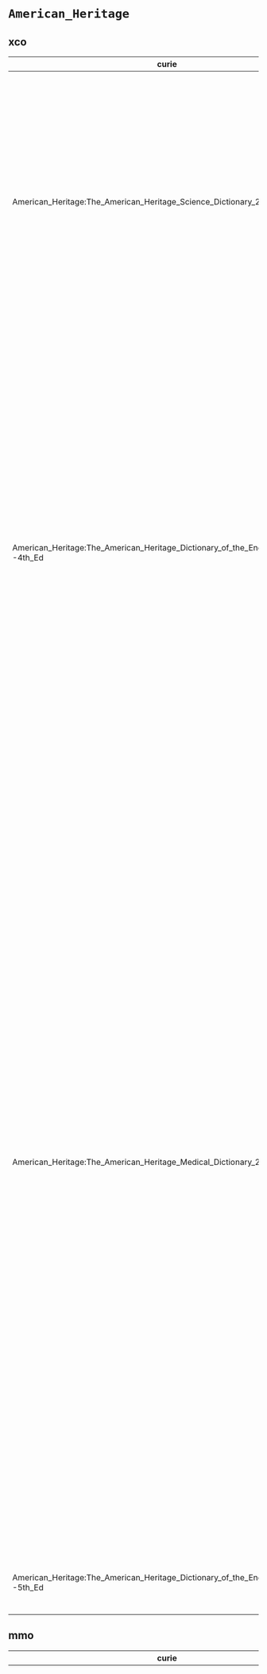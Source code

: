 # `American_Heritage`
## xco
| curie                                                                              |   usages | nodes                                                                                                                                                                                                                                                                                                                                                                                                                                                                                                                                                                                                                                                                                                                                                                                                                                                                                                                                                                                                                                                                                                                                                                                                                                                                                                                                                                                                                                                                                                                                                                                                                                                                                                                                                                                                                                                                                                                                                                                                                                                                                                                                                                                                                                                                                                                                                                                                                                                                                                                                                                                                                                                                                                                                                                                                                                                                                                                                                                                                                                                                                                                                                                                                                                                                                                                                                                                                                                                                                                                                                                                                                                                                                                                                                                                                                                                                                                                                                                                                                                                                                                                                                                                                                                                                                                                                                                                                                                                                                                                                                                                 |
|------------------------------------------------------------------------------------|----------|---------------------------------------------------------------------------------------------------------------------------------------------------------------------------------------------------------------------------------------------------------------------------------------------------------------------------------------------------------------------------------------------------------------------------------------------------------------------------------------------------------------------------------------------------------------------------------------------------------------------------------------------------------------------------------------------------------------------------------------------------------------------------------------------------------------------------------------------------------------------------------------------------------------------------------------------------------------------------------------------------------------------------------------------------------------------------------------------------------------------------------------------------------------------------------------------------------------------------------------------------------------------------------------------------------------------------------------------------------------------------------------------------------------------------------------------------------------------------------------------------------------------------------------------------------------------------------------------------------------------------------------------------------------------------------------------------------------------------------------------------------------------------------------------------------------------------------------------------------------------------------------------------------------------------------------------------------------------------------------------------------------------------------------------------------------------------------------------------------------------------------------------------------------------------------------------------------------------------------------------------------------------------------------------------------------------------------------------------------------------------------------------------------------------------------------------------------------------------------------------------------------------------------------------------------------------------------------------------------------------------------------------------------------------------------------------------------------------------------------------------------------------------------------------------------------------------------------------------------------------------------------------------------------------------------------------------------------------------------------------------------------------------------------------------------------------------------------------------------------------------------------------------------------------------------------------------------------------------------------------------------------------------------------------------------------------------------------------------------------------------------------------------------------------------------------------------------------------------------------------------------------------------------------------------------------------------------------------------------------------------------------------------------------------------------------------------------------------------------------------------------------------------------------------------------------------------------------------------------------------------------------------------------------------------------------------------------------------------------------------------------------------------------------------------------------------------------------------------------------------------------------------------------------------------------------------------------------------------------------------------------------------------------------------------------------------------------------------------------------------------------------------------------------------------------------------------------------------------------------------------------------------------------------------------------------------------------------|
| American_Heritage:The_American_Heritage_Science_Dictionary_2005                    |       13 | [http://purl.obolibrary.org/obo/XCO:0000023](https://bioregistry.io/http://purl.obolibrary.org/obo/XCO:0000023), [http://purl.obolibrary.org/obo/XCO:0000088](https://bioregistry.io/http://purl.obolibrary.org/obo/XCO:0000088), [http://purl.obolibrary.org/obo/XCO:0000089](https://bioregistry.io/http://purl.obolibrary.org/obo/XCO:0000089), [http://purl.obolibrary.org/obo/XCO:0000103](https://bioregistry.io/http://purl.obolibrary.org/obo/XCO:0000103), [http://purl.obolibrary.org/obo/XCO:0000104](https://bioregistry.io/http://purl.obolibrary.org/obo/XCO:0000104), [http://purl.obolibrary.org/obo/XCO:0000149](https://bioregistry.io/http://purl.obolibrary.org/obo/XCO:0000149), [http://purl.obolibrary.org/obo/XCO:0000154](https://bioregistry.io/http://purl.obolibrary.org/obo/XCO:0000154), [http://purl.obolibrary.org/obo/XCO:0000215](https://bioregistry.io/http://purl.obolibrary.org/obo/XCO:0000215), [http://purl.obolibrary.org/obo/XCO:0000259](https://bioregistry.io/http://purl.obolibrary.org/obo/XCO:0000259), [http://purl.obolibrary.org/obo/XCO:0000337](https://bioregistry.io/http://purl.obolibrary.org/obo/XCO:0000337), [http://purl.obolibrary.org/obo/XCO:0000338](https://bioregistry.io/http://purl.obolibrary.org/obo/XCO:0000338), [http://purl.obolibrary.org/obo/XCO:0000341](https://bioregistry.io/http://purl.obolibrary.org/obo/XCO:0000341), [http://purl.obolibrary.org/obo/XCO:0000342](https://bioregistry.io/http://purl.obolibrary.org/obo/XCO:0000342)                                                                                                                                                                                                                                                                                                                                                                                                                                                                                                                                                                                                                                                                                                                                                                                                                                                                                                                                                                                                                                                                                                                                                                                                                                                                                                                                                                                                                                                                                                                                                                                                                                                                                                                                                                                                                                                                                                                                                                                                                                                                                                                                                                                                                                                                                                                                                                                                                                                                                                                                                                                                                                                                                                                                                                                                                                                                                                                                                                                                                                                           |
| American_Heritage:The_American_Heritage_Dictionary_of_the_English_Language--4th_Ed |       22 | [http://purl.obolibrary.org/obo/XCO:0000043](https://bioregistry.io/http://purl.obolibrary.org/obo/XCO:0000043), [http://purl.obolibrary.org/obo/XCO:0000135](https://bioregistry.io/http://purl.obolibrary.org/obo/XCO:0000135), [http://purl.obolibrary.org/obo/XCO:0000159](https://bioregistry.io/http://purl.obolibrary.org/obo/XCO:0000159), [http://purl.obolibrary.org/obo/XCO:0000163](https://bioregistry.io/http://purl.obolibrary.org/obo/XCO:0000163), [http://purl.obolibrary.org/obo/XCO:0000233](https://bioregistry.io/http://purl.obolibrary.org/obo/XCO:0000233), [http://purl.obolibrary.org/obo/XCO:0000234](https://bioregistry.io/http://purl.obolibrary.org/obo/XCO:0000234), [http://purl.obolibrary.org/obo/XCO:0000257](https://bioregistry.io/http://purl.obolibrary.org/obo/XCO:0000257), [http://purl.obolibrary.org/obo/XCO:0000271](https://bioregistry.io/http://purl.obolibrary.org/obo/XCO:0000271), [http://purl.obolibrary.org/obo/XCO:0000296](https://bioregistry.io/http://purl.obolibrary.org/obo/XCO:0000296), [http://purl.obolibrary.org/obo/XCO:0000306](https://bioregistry.io/http://purl.obolibrary.org/obo/XCO:0000306), [http://purl.obolibrary.org/obo/XCO:0000307](https://bioregistry.io/http://purl.obolibrary.org/obo/XCO:0000307), [http://purl.obolibrary.org/obo/XCO:0000308](https://bioregistry.io/http://purl.obolibrary.org/obo/XCO:0000308), [http://purl.obolibrary.org/obo/XCO:0000309](https://bioregistry.io/http://purl.obolibrary.org/obo/XCO:0000309), [http://purl.obolibrary.org/obo/XCO:0000339](https://bioregistry.io/http://purl.obolibrary.org/obo/XCO:0000339), [http://purl.obolibrary.org/obo/XCO:0000357](https://bioregistry.io/http://purl.obolibrary.org/obo/XCO:0000357), [http://purl.obolibrary.org/obo/XCO:0000362](https://bioregistry.io/http://purl.obolibrary.org/obo/XCO:0000362), [http://purl.obolibrary.org/obo/XCO:0000466](https://bioregistry.io/http://purl.obolibrary.org/obo/XCO:0000466), [http://purl.obolibrary.org/obo/XCO:0000488](https://bioregistry.io/http://purl.obolibrary.org/obo/XCO:0000488), [http://purl.obolibrary.org/obo/XCO:0000489](https://bioregistry.io/http://purl.obolibrary.org/obo/XCO:0000489), [http://purl.obolibrary.org/obo/XCO:0000492](https://bioregistry.io/http://purl.obolibrary.org/obo/XCO:0000492), [http://purl.obolibrary.org/obo/XCO:0000493](https://bioregistry.io/http://purl.obolibrary.org/obo/XCO:0000493), [http://purl.obolibrary.org/obo/XCO:0000677](https://bioregistry.io/http://purl.obolibrary.org/obo/XCO:0000677)                                                                                                                                                                                                                                                                                                                                                                                                                                                                                                                                                                                                                                                                                                                                                                                                                                                                                                                                                                                                                                                                                                                                                                                                                                                                                                                                                                                                                                                                                                                                                                                                                                                                                                                                                                                                                                                                                                                                                                                                  |
| American_Heritage:The_American_Heritage_Medical_Dictionary_2007                    |       39 | [http://purl.obolibrary.org/obo/XCO:0000046](https://bioregistry.io/http://purl.obolibrary.org/obo/XCO:0000046), [http://purl.obolibrary.org/obo/XCO:0000052](https://bioregistry.io/http://purl.obolibrary.org/obo/XCO:0000052), [http://purl.obolibrary.org/obo/XCO:0000055](https://bioregistry.io/http://purl.obolibrary.org/obo/XCO:0000055), [http://purl.obolibrary.org/obo/XCO:0000139](https://bioregistry.io/http://purl.obolibrary.org/obo/XCO:0000139), [http://purl.obolibrary.org/obo/XCO:0000167](https://bioregistry.io/http://purl.obolibrary.org/obo/XCO:0000167), [http://purl.obolibrary.org/obo/XCO:0000168](https://bioregistry.io/http://purl.obolibrary.org/obo/XCO:0000168), [http://purl.obolibrary.org/obo/XCO:0000172](https://bioregistry.io/http://purl.obolibrary.org/obo/XCO:0000172), [http://purl.obolibrary.org/obo/XCO:0000176](https://bioregistry.io/http://purl.obolibrary.org/obo/XCO:0000176), [http://purl.obolibrary.org/obo/XCO:0000177](https://bioregistry.io/http://purl.obolibrary.org/obo/XCO:0000177), [http://purl.obolibrary.org/obo/XCO:0000197](https://bioregistry.io/http://purl.obolibrary.org/obo/XCO:0000197), [http://purl.obolibrary.org/obo/XCO:0000198](https://bioregistry.io/http://purl.obolibrary.org/obo/XCO:0000198), [http://purl.obolibrary.org/obo/XCO:0000199](https://bioregistry.io/http://purl.obolibrary.org/obo/XCO:0000199), [http://purl.obolibrary.org/obo/XCO:0000201](https://bioregistry.io/http://purl.obolibrary.org/obo/XCO:0000201), [http://purl.obolibrary.org/obo/XCO:0000202](https://bioregistry.io/http://purl.obolibrary.org/obo/XCO:0000202), [http://purl.obolibrary.org/obo/XCO:0000203](https://bioregistry.io/http://purl.obolibrary.org/obo/XCO:0000203), [http://purl.obolibrary.org/obo/XCO:0000205](https://bioregistry.io/http://purl.obolibrary.org/obo/XCO:0000205), [http://purl.obolibrary.org/obo/XCO:0000236](https://bioregistry.io/http://purl.obolibrary.org/obo/XCO:0000236), [http://purl.obolibrary.org/obo/XCO:0000267](https://bioregistry.io/http://purl.obolibrary.org/obo/XCO:0000267), [http://purl.obolibrary.org/obo/XCO:0000283](https://bioregistry.io/http://purl.obolibrary.org/obo/XCO:0000283), [http://purl.obolibrary.org/obo/XCO:0000297](https://bioregistry.io/http://purl.obolibrary.org/obo/XCO:0000297), [http://purl.obolibrary.org/obo/XCO:0000303](https://bioregistry.io/http://purl.obolibrary.org/obo/XCO:0000303), [http://purl.obolibrary.org/obo/XCO:0000304](https://bioregistry.io/http://purl.obolibrary.org/obo/XCO:0000304), [http://purl.obolibrary.org/obo/XCO:0000305](https://bioregistry.io/http://purl.obolibrary.org/obo/XCO:0000305), [http://purl.obolibrary.org/obo/XCO:0000334](https://bioregistry.io/http://purl.obolibrary.org/obo/XCO:0000334), [http://purl.obolibrary.org/obo/XCO:0000335](https://bioregistry.io/http://purl.obolibrary.org/obo/XCO:0000335), [http://purl.obolibrary.org/obo/XCO:0000356](https://bioregistry.io/http://purl.obolibrary.org/obo/XCO:0000356), [http://purl.obolibrary.org/obo/XCO:0000361](https://bioregistry.io/http://purl.obolibrary.org/obo/XCO:0000361), [http://purl.obolibrary.org/obo/XCO:0000363](https://bioregistry.io/http://purl.obolibrary.org/obo/XCO:0000363), [http://purl.obolibrary.org/obo/XCO:0000364](https://bioregistry.io/http://purl.obolibrary.org/obo/XCO:0000364), [http://purl.obolibrary.org/obo/XCO:0000365](https://bioregistry.io/http://purl.obolibrary.org/obo/XCO:0000365), [http://purl.obolibrary.org/obo/XCO:0000375](https://bioregistry.io/http://purl.obolibrary.org/obo/XCO:0000375), [http://purl.obolibrary.org/obo/XCO:0000392](https://bioregistry.io/http://purl.obolibrary.org/obo/XCO:0000392), [http://purl.obolibrary.org/obo/XCO:0000413](https://bioregistry.io/http://purl.obolibrary.org/obo/XCO:0000413), [http://purl.obolibrary.org/obo/XCO:0000416](https://bioregistry.io/http://purl.obolibrary.org/obo/XCO:0000416), [http://purl.obolibrary.org/obo/XCO:0000432](https://bioregistry.io/http://purl.obolibrary.org/obo/XCO:0000432), [http://purl.obolibrary.org/obo/XCO:0000433](https://bioregistry.io/http://purl.obolibrary.org/obo/XCO:0000433), [http://purl.obolibrary.org/obo/XCO:0000448](https://bioregistry.io/http://purl.obolibrary.org/obo/XCO:0000448), [http://purl.obolibrary.org/obo/XCO:0000453](https://bioregistry.io/http://purl.obolibrary.org/obo/XCO:0000453), [http://purl.obolibrary.org/obo/XCO:0000491](https://bioregistry.io/http://purl.obolibrary.org/obo/XCO:0000491) |
| American_Heritage:The_American_Heritage_Dictionary_of_the_English_Language--5th_Ed |        3 | [http://purl.obolibrary.org/obo/XCO:0000502](https://bioregistry.io/http://purl.obolibrary.org/obo/XCO:0000502), [http://purl.obolibrary.org/obo/XCO:0000503](https://bioregistry.io/http://purl.obolibrary.org/obo/XCO:0000503), [http://purl.obolibrary.org/obo/XCO:0000526](https://bioregistry.io/http://purl.obolibrary.org/obo/XCO:0000526)                                                                                                                                                                                                                                                                                                                                                                                                                                                                                                                                                                                                                                                                                                                                                                                                                                                                                                                                                                                                                                                                                                                                                                                                                                                                                                                                                                                                                                                                                                                                                                                                                                                                                                                                                                                                                                                                                                                                                                                                                                                                                                                                                                                                                                                                                                                                                                                                                                                                                                                                                                                                                                                                                                                                                                                                                                                                                                                                                                                                                                                                                                                                                                                                                                                                                                                                                                                                                                                                                                                                                                                                                                                                                                                                                                                                                                                                                                                                                                                                                                                                                                                                                                                                                                     |
## mmo
| curie                                                                              |   usages | nodes                                                                                                                                                                                                                                                                                                                                                                                                                                                                                                                                                                                                                                                                                                                                                                                                                                                                                                                                                                                                                                                                                                                                                                                                                                                                                                                                                                                                                                                                                                                                                                                                                                                                                                                                                                                                                                                                                                                                                                                                                                                                                                                                                                                                                                                                                                                                                                                                                                                                                                                                                                                                                                                                                                                                                                                                                                                                                                                                                                                                                                                                                                                                                                                                                                                                                                                                                                                                                                                                                                                                                                                                                                                                                                                                                                                                                                                                                                                                                                                                                                                                                                                                                                                                                                                                                                                                                                                                                                                                                                                                                                                                                                                                                                                                                                                                                                                                                                                                                                                                                                                                                                                                                                                                                                                                                                                                                                                                                                                                                                                                                                                                                                                                                                                                                                                                                                                                            |
|------------------------------------------------------------------------------------|----------|----------------------------------------------------------------------------------------------------------------------------------------------------------------------------------------------------------------------------------------------------------------------------------------------------------------------------------------------------------------------------------------------------------------------------------------------------------------------------------------------------------------------------------------------------------------------------------------------------------------------------------------------------------------------------------------------------------------------------------------------------------------------------------------------------------------------------------------------------------------------------------------------------------------------------------------------------------------------------------------------------------------------------------------------------------------------------------------------------------------------------------------------------------------------------------------------------------------------------------------------------------------------------------------------------------------------------------------------------------------------------------------------------------------------------------------------------------------------------------------------------------------------------------------------------------------------------------------------------------------------------------------------------------------------------------------------------------------------------------------------------------------------------------------------------------------------------------------------------------------------------------------------------------------------------------------------------------------------------------------------------------------------------------------------------------------------------------------------------------------------------------------------------------------------------------------------------------------------------------------------------------------------------------------------------------------------------------------------------------------------------------------------------------------------------------------------------------------------------------------------------------------------------------------------------------------------------------------------------------------------------------------------------------------------------------------------------------------------------------------------------------------------------------------------------------------------------------------------------------------------------------------------------------------------------------------------------------------------------------------------------------------------------------------------------------------------------------------------------------------------------------------------------------------------------------------------------------------------------------------------------------------------------------------------------------------------------------------------------------------------------------------------------------------------------------------------------------------------------------------------------------------------------------------------------------------------------------------------------------------------------------------------------------------------------------------------------------------------------------------------------------------------------------------------------------------------------------------------------------------------------------------------------------------------------------------------------------------------------------------------------------------------------------------------------------------------------------------------------------------------------------------------------------------------------------------------------------------------------------------------------------------------------------------------------------------------------------------------------------------------------------------------------------------------------------------------------------------------------------------------------------------------------------------------------------------------------------------------------------------------------------------------------------------------------------------------------------------------------------------------------------------------------------------------------------------------------------------------------------------------------------------------------------------------------------------------------------------------------------------------------------------------------------------------------------------------------------------------------------------------------------------------------------------------------------------------------------------------------------------------------------------------------------------------------------------------------------------------------------------------------------------------------------------------------------------------------------------------------------------------------------------------------------------------------------------------------------------------------------------------------------------------------------------------------------------------------------------------------------------------------------------------------------------------------------------------------------------------------------------------------------|
| American_Heritage:The_American_Heritage_Dictionary_of_the_English_Language--4th_Ed |       50 | [http://purl.obolibrary.org/obo/MMO:0000004](https://bioregistry.io/http://purl.obolibrary.org/obo/MMO:0000004), [http://purl.obolibrary.org/obo/MMO:0000036](https://bioregistry.io/http://purl.obolibrary.org/obo/MMO:0000036), [http://purl.obolibrary.org/obo/MMO:0000096](https://bioregistry.io/http://purl.obolibrary.org/obo/MMO:0000096), [http://purl.obolibrary.org/obo/MMO:0000136](https://bioregistry.io/http://purl.obolibrary.org/obo/MMO:0000136), [http://purl.obolibrary.org/obo/MMO:0000168](https://bioregistry.io/http://purl.obolibrary.org/obo/MMO:0000168), [http://purl.obolibrary.org/obo/MMO:0000186](https://bioregistry.io/http://purl.obolibrary.org/obo/MMO:0000186), [http://purl.obolibrary.org/obo/MMO:0000187](https://bioregistry.io/http://purl.obolibrary.org/obo/MMO:0000187), [http://purl.obolibrary.org/obo/MMO:0000209](https://bioregistry.io/http://purl.obolibrary.org/obo/MMO:0000209), [http://purl.obolibrary.org/obo/MMO:0000225](https://bioregistry.io/http://purl.obolibrary.org/obo/MMO:0000225), [http://purl.obolibrary.org/obo/MMO:0000233](https://bioregistry.io/http://purl.obolibrary.org/obo/MMO:0000233), [http://purl.obolibrary.org/obo/MMO:0000234](https://bioregistry.io/http://purl.obolibrary.org/obo/MMO:0000234), [http://purl.obolibrary.org/obo/MMO:0000236](https://bioregistry.io/http://purl.obolibrary.org/obo/MMO:0000236), [http://purl.obolibrary.org/obo/MMO:0000241](https://bioregistry.io/http://purl.obolibrary.org/obo/MMO:0000241), [http://purl.obolibrary.org/obo/MMO:0000245](https://bioregistry.io/http://purl.obolibrary.org/obo/MMO:0000245), [http://purl.obolibrary.org/obo/MMO:0000277](https://bioregistry.io/http://purl.obolibrary.org/obo/MMO:0000277), [http://purl.obolibrary.org/obo/MMO:0000323](https://bioregistry.io/http://purl.obolibrary.org/obo/MMO:0000323), [http://purl.obolibrary.org/obo/MMO:0000324](https://bioregistry.io/http://purl.obolibrary.org/obo/MMO:0000324), [http://purl.obolibrary.org/obo/MMO:0000325](https://bioregistry.io/http://purl.obolibrary.org/obo/MMO:0000325), [http://purl.obolibrary.org/obo/MMO:0000345](https://bioregistry.io/http://purl.obolibrary.org/obo/MMO:0000345), [http://purl.obolibrary.org/obo/MMO:0000346](https://bioregistry.io/http://purl.obolibrary.org/obo/MMO:0000346), [http://purl.obolibrary.org/obo/MMO:0000349](https://bioregistry.io/http://purl.obolibrary.org/obo/MMO:0000349), [http://purl.obolibrary.org/obo/MMO:0000350](https://bioregistry.io/http://purl.obolibrary.org/obo/MMO:0000350), [http://purl.obolibrary.org/obo/MMO:0000351](https://bioregistry.io/http://purl.obolibrary.org/obo/MMO:0000351), [http://purl.obolibrary.org/obo/MMO:0000352](https://bioregistry.io/http://purl.obolibrary.org/obo/MMO:0000352), [http://purl.obolibrary.org/obo/MMO:0000358](https://bioregistry.io/http://purl.obolibrary.org/obo/MMO:0000358), [http://purl.obolibrary.org/obo/MMO:0000359](https://bioregistry.io/http://purl.obolibrary.org/obo/MMO:0000359), [http://purl.obolibrary.org/obo/MMO:0000360](https://bioregistry.io/http://purl.obolibrary.org/obo/MMO:0000360), [http://purl.obolibrary.org/obo/MMO:0000361](https://bioregistry.io/http://purl.obolibrary.org/obo/MMO:0000361), [http://purl.obolibrary.org/obo/MMO:0000362](https://bioregistry.io/http://purl.obolibrary.org/obo/MMO:0000362), [http://purl.obolibrary.org/obo/MMO:0000381](https://bioregistry.io/http://purl.obolibrary.org/obo/MMO:0000381), [http://purl.obolibrary.org/obo/MMO:0000382](https://bioregistry.io/http://purl.obolibrary.org/obo/MMO:0000382), [http://purl.obolibrary.org/obo/MMO:0000396](https://bioregistry.io/http://purl.obolibrary.org/obo/MMO:0000396), [http://purl.obolibrary.org/obo/MMO:0000411](https://bioregistry.io/http://purl.obolibrary.org/obo/MMO:0000411), [http://purl.obolibrary.org/obo/MMO:0000412](https://bioregistry.io/http://purl.obolibrary.org/obo/MMO:0000412), [http://purl.obolibrary.org/obo/MMO:0000413](https://bioregistry.io/http://purl.obolibrary.org/obo/MMO:0000413), [http://purl.obolibrary.org/obo/MMO:0000467](https://bioregistry.io/http://purl.obolibrary.org/obo/MMO:0000467), [http://purl.obolibrary.org/obo/MMO:0000476](https://bioregistry.io/http://purl.obolibrary.org/obo/MMO:0000476), [http://purl.obolibrary.org/obo/MMO:0000477](https://bioregistry.io/http://purl.obolibrary.org/obo/MMO:0000477), [http://purl.obolibrary.org/obo/MMO:0000478](https://bioregistry.io/http://purl.obolibrary.org/obo/MMO:0000478), [http://purl.obolibrary.org/obo/MMO:0000483](https://bioregistry.io/http://purl.obolibrary.org/obo/MMO:0000483), [http://purl.obolibrary.org/obo/MMO:0000484](https://bioregistry.io/http://purl.obolibrary.org/obo/MMO:0000484), [http://purl.obolibrary.org/obo/MMO:0000485](https://bioregistry.io/http://purl.obolibrary.org/obo/MMO:0000485), [http://purl.obolibrary.org/obo/MMO:0000486](https://bioregistry.io/http://purl.obolibrary.org/obo/MMO:0000486), [http://purl.obolibrary.org/obo/MMO:0000487](https://bioregistry.io/http://purl.obolibrary.org/obo/MMO:0000487), [http://purl.obolibrary.org/obo/MMO:0000488](https://bioregistry.io/http://purl.obolibrary.org/obo/MMO:0000488), [http://purl.obolibrary.org/obo/MMO:0000493](https://bioregistry.io/http://purl.obolibrary.org/obo/MMO:0000493), [http://purl.obolibrary.org/obo/MMO:0000494](https://bioregistry.io/http://purl.obolibrary.org/obo/MMO:0000494), [http://purl.obolibrary.org/obo/MMO:0000496](https://bioregistry.io/http://purl.obolibrary.org/obo/MMO:0000496), [http://purl.obolibrary.org/obo/MMO:0000560](https://bioregistry.io/http://purl.obolibrary.org/obo/MMO:0000560), [http://purl.obolibrary.org/obo/MMO:0000613](https://bioregistry.io/http://purl.obolibrary.org/obo/MMO:0000613) |
| American_Heritage:The_American_Heritage_Medical_Dictionary_2007                    |       33 | [http://purl.obolibrary.org/obo/MMO:0000111](https://bioregistry.io/http://purl.obolibrary.org/obo/MMO:0000111), [http://purl.obolibrary.org/obo/MMO:0000165](https://bioregistry.io/http://purl.obolibrary.org/obo/MMO:0000165), [http://purl.obolibrary.org/obo/MMO:0000167](https://bioregistry.io/http://purl.obolibrary.org/obo/MMO:0000167), [http://purl.obolibrary.org/obo/MMO:0000219](https://bioregistry.io/http://purl.obolibrary.org/obo/MMO:0000219), [http://purl.obolibrary.org/obo/MMO:0000220](https://bioregistry.io/http://purl.obolibrary.org/obo/MMO:0000220), [http://purl.obolibrary.org/obo/MMO:0000335](https://bioregistry.io/http://purl.obolibrary.org/obo/MMO:0000335), [http://purl.obolibrary.org/obo/MMO:0000371](https://bioregistry.io/http://purl.obolibrary.org/obo/MMO:0000371), [http://purl.obolibrary.org/obo/MMO:0000374](https://bioregistry.io/http://purl.obolibrary.org/obo/MMO:0000374), [http://purl.obolibrary.org/obo/MMO:0000376](https://bioregistry.io/http://purl.obolibrary.org/obo/MMO:0000376), [http://purl.obolibrary.org/obo/MMO:0000415](https://bioregistry.io/http://purl.obolibrary.org/obo/MMO:0000415), [http://purl.obolibrary.org/obo/MMO:0000417](https://bioregistry.io/http://purl.obolibrary.org/obo/MMO:0000417), [http://purl.obolibrary.org/obo/MMO:0000418](https://bioregistry.io/http://purl.obolibrary.org/obo/MMO:0000418), [http://purl.obolibrary.org/obo/MMO:0000419](https://bioregistry.io/http://purl.obolibrary.org/obo/MMO:0000419), [http://purl.obolibrary.org/obo/MMO:0000420](https://bioregistry.io/http://purl.obolibrary.org/obo/MMO:0000420), [http://purl.obolibrary.org/obo/MMO:0000421](https://bioregistry.io/http://purl.obolibrary.org/obo/MMO:0000421), [http://purl.obolibrary.org/obo/MMO:0000422](https://bioregistry.io/http://purl.obolibrary.org/obo/MMO:0000422), [http://purl.obolibrary.org/obo/MMO:0000423](https://bioregistry.io/http://purl.obolibrary.org/obo/MMO:0000423), [http://purl.obolibrary.org/obo/MMO:0000433](https://bioregistry.io/http://purl.obolibrary.org/obo/MMO:0000433), [http://purl.obolibrary.org/obo/MMO:0000434](https://bioregistry.io/http://purl.obolibrary.org/obo/MMO:0000434), [http://purl.obolibrary.org/obo/MMO:0000435](https://bioregistry.io/http://purl.obolibrary.org/obo/MMO:0000435), [http://purl.obolibrary.org/obo/MMO:0000456](https://bioregistry.io/http://purl.obolibrary.org/obo/MMO:0000456), [http://purl.obolibrary.org/obo/MMO:0000459](https://bioregistry.io/http://purl.obolibrary.org/obo/MMO:0000459), [http://purl.obolibrary.org/obo/MMO:0000498](https://bioregistry.io/http://purl.obolibrary.org/obo/MMO:0000498), [http://purl.obolibrary.org/obo/MMO:0000500](https://bioregistry.io/http://purl.obolibrary.org/obo/MMO:0000500), [http://purl.obolibrary.org/obo/MMO:0000501](https://bioregistry.io/http://purl.obolibrary.org/obo/MMO:0000501), [http://purl.obolibrary.org/obo/MMO:0000502](https://bioregistry.io/http://purl.obolibrary.org/obo/MMO:0000502), [http://purl.obolibrary.org/obo/MMO:0000503](https://bioregistry.io/http://purl.obolibrary.org/obo/MMO:0000503), [http://purl.obolibrary.org/obo/MMO:0000538](https://bioregistry.io/http://purl.obolibrary.org/obo/MMO:0000538), [http://purl.obolibrary.org/obo/MMO:0000540](https://bioregistry.io/http://purl.obolibrary.org/obo/MMO:0000540), [http://purl.obolibrary.org/obo/MMO:0000541](https://bioregistry.io/http://purl.obolibrary.org/obo/MMO:0000541), [http://purl.obolibrary.org/obo/MMO:0000562](https://bioregistry.io/http://purl.obolibrary.org/obo/MMO:0000562), [http://purl.obolibrary.org/obo/MMO:0000627](https://bioregistry.io/http://purl.obolibrary.org/obo/MMO:0000627), [http://purl.obolibrary.org/obo/MMO:0000662](https://bioregistry.io/http://purl.obolibrary.org/obo/MMO:0000662)                                                                                                                                                                                                                                                                                                                                                                                                                                                                                                                                                                                                                                                                                                                                                                                                                                                                                                                                                                                                                                                                                                                                                                                                                                                                                                                                                                                                                                                                                                                                                                                                                                                                                                                                                                                                                                                                                                                                                                                                  |
| American_Heritage:The_American_Heritage_Science_Dictionary_2005                    |        6 | [http://purl.obolibrary.org/obo/MMO:0000212](https://bioregistry.io/http://purl.obolibrary.org/obo/MMO:0000212), [http://purl.obolibrary.org/obo/MMO:0000329](https://bioregistry.io/http://purl.obolibrary.org/obo/MMO:0000329), [http://purl.obolibrary.org/obo/MMO:0000357](https://bioregistry.io/http://purl.obolibrary.org/obo/MMO:0000357), [http://purl.obolibrary.org/obo/MMO:0000511](https://bioregistry.io/http://purl.obolibrary.org/obo/MMO:0000511), [http://purl.obolibrary.org/obo/MMO:0000568](https://bioregistry.io/http://purl.obolibrary.org/obo/MMO:0000568), [http://purl.obolibrary.org/obo/MMO:0000569](https://bioregistry.io/http://purl.obolibrary.org/obo/MMO:0000569)                                                                                                                                                                                                                                                                                                                                                                                                                                                                                                                                                                                                                                                                                                                                                                                                                                                                                                                                                                                                                                                                                                                                                                                                                                                                                                                                                                                                                                                                                                                                                                                                                                                                                                                                                                                                                                                                                                                                                                                                                                                                                                                                                                                                                                                                                                                                                                                                                                                                                                                                                                                                                                                                                                                                                                                                                                                                                                                                                                                                                                                                                                                                                                                                                                                                                                                                                                                                                                                                                                                                                                                                                                                                                                                                                                                                                                                                                                                                                                                                                                                                                                                                                                                                                                                                                                                                                                                                                                                                                                                                                                                                                                                                                                                                                                                                                                                                                                                                                                                                                                                                                                                                                                             |
| American_Heritage:The_American_Heritage_Dictionary_of_the_English_Language--5th_Ed |        3 | [http://purl.obolibrary.org/obo/MMO:0000583](https://bioregistry.io/http://purl.obolibrary.org/obo/MMO:0000583), [http://purl.obolibrary.org/obo/MMO:0000584](https://bioregistry.io/http://purl.obolibrary.org/obo/MMO:0000584), [http://purl.obolibrary.org/obo/MMO:0000588](https://bioregistry.io/http://purl.obolibrary.org/obo/MMO:0000588)                                                                                                                                                                                                                                                                                                                                                                                                                                                                                                                                                                                                                                                                                                                                                                                                                                                                                                                                                                                                                                                                                                                                                                                                                                                                                                                                                                                                                                                                                                                                                                                                                                                                                                                                                                                                                                                                                                                                                                                                                                                                                                                                                                                                                                                                                                                                                                                                                                                                                                                                                                                                                                                                                                                                                                                                                                                                                                                                                                                                                                                                                                                                                                                                                                                                                                                                                                                                                                                                                                                                                                                                                                                                                                                                                                                                                                                                                                                                                                                                                                                                                                                                                                                                                                                                                                                                                                                                                                                                                                                                                                                                                                                                                                                                                                                                                                                                                                                                                                                                                                                                                                                                                                                                                                                                                                                                                                                                                                                                                                                                |
